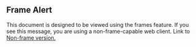 Frame Alert
-----------

This document is designed to be viewed using the frames feature. If you see this message, you are using a non-frame-capable web client.
 Link to [Non-frame version.](overview-summary.html.md)
